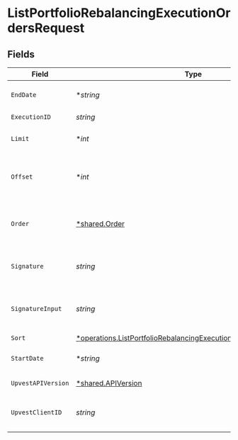 # ListPortfolioRebalancingExecutionOrdersRequest


## Fields

| Field                                                                                                                                                 | Type                                                                                                                                                  | Required                                                                                                                                              | Description                                                                                                                                           | Example                                                                                                                                               |
| ----------------------------------------------------------------------------------------------------------------------------------------------------- | ----------------------------------------------------------------------------------------------------------------------------------------------------- | ----------------------------------------------------------------------------------------------------------------------------------------------------- | ----------------------------------------------------------------------------------------------------------------------------------------------------- | ----------------------------------------------------------------------------------------------------------------------------------------------------- |
| `EndDate`                                                                                                                                             | **string*                                                                                                                                             | :heavy_minus_sign:                                                                                                                                    | Returns rebalancing orders with dates up until this date (UTC)                                                                                        |                                                                                                                                                       |
| `ExecutionID`                                                                                                                                         | *string*                                                                                                                                              | :heavy_check_mark:                                                                                                                                    | N/A                                                                                                                                                   |                                                                                                                                                       |
| `Limit`                                                                                                                                               | **int*                                                                                                                                                | :heavy_minus_sign:                                                                                                                                    | Use the `limit` argument to specify the maximum number of items returned.                                                                             |                                                                                                                                                       |
| `Offset`                                                                                                                                              | **int*                                                                                                                                                | :heavy_minus_sign:                                                                                                                                    | Use the `offset` argument to specify where in the list of results to start when returning items for a particular query.                               |                                                                                                                                                       |
| `Order`                                                                                                                                               | [*shared.Order](../../models/shared/order.md)                                                                                                         | :heavy_minus_sign:                                                                                                                                    | Sort order of the result list if the `sort` parameter is specified. Use `ASC` for ascending or `DESC` for descending sort order.                      |                                                                                                                                                       |
| `Signature`                                                                                                                                           | *string*                                                                                                                                              | :heavy_check_mark:                                                                                                                                    | https://tools.ietf.org/id/draft-ietf-httpbis-message-signatures-01.html#name-the-signature-http-header                                                |                                                                                                                                                       |
| `SignatureInput`                                                                                                                                      | *string*                                                                                                                                              | :heavy_check_mark:                                                                                                                                    | https://tools.ietf.org/id/draft-ietf-httpbis-message-signatures-01.html#name-the-signature-input-http-he                                              |                                                                                                                                                       |
| `Sort`                                                                                                                                                | [*operations.ListPortfolioRebalancingExecutionOrdersQueryParamSort](../../models/operations/listportfoliorebalancingexecutionordersqueryparamsort.md) | :heavy_minus_sign:                                                                                                                                    | Sort the result by `status`.                                                                                                                          |                                                                                                                                                       |
| `StartDate`                                                                                                                                           | **string*                                                                                                                                             | :heavy_minus_sign:                                                                                                                                    | Returns rebalancing orders with dates starting from and including this date (UTC)                                                                     |                                                                                                                                                       |
| `UpvestAPIVersion`                                                                                                                                    | [*shared.APIVersion](../../models/shared/apiversion.md)                                                                                               | :heavy_minus_sign:                                                                                                                                    | Upvest API version (Note: Do not include quotation marks)                                                                                             | 1                                                                                                                                                     |
| `UpvestClientID`                                                                                                                                      | *string*                                                                                                                                              | :heavy_check_mark:                                                                                                                                    | Tenant Client ID                                                                                                                                      | ebabcf4d-61c3-4942-875c-e265a7c2d062                                                                                                                  |